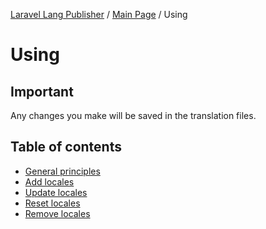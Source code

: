 [Laravel Lang Publisher][link_source] / [Main Page](../index.md) / Using

# Using

## Important

Any changes you make will be saved in the translation files.


## Table of contents

* [General principles](general-principles.md)
* [Add locales](add.md)
* [Update locales](update.md)
* [Reset locales](reset.md)
* [Remove locales](remove.md)

[link_source]:  https://github.com/Laravel-Lang/publisher
